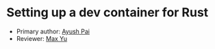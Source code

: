 # Setting up a dev container for Rust

* Primary author: [Ayush Pai](https://github.com/ayushTheunc)
* Reviewer: [Max Yu](https://github.com/myu123)